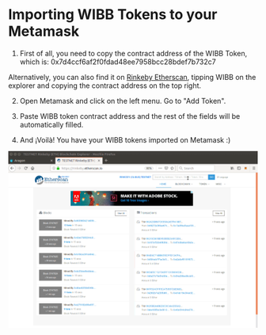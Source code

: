 # Importing WIBB Tokens to your Metamask
1. First of all, you need to copy the contract address of the WIBB Token, which is: 0x7d4ccf6af2f0fdad48ee7958bcc28bdef7b732c7 

Alternatively, you can also find it on [Rinkeby Etherscan](https://rinkeby.etherscan.io/), tipping WIBB on the explorer and copying the contract address on the top right.

2. Open Metamask and click on the left menu. Go to "Add Token".

3. Paste WIBB token contract address and the rest of the fields will be automatically filled.

4. And ¡Voilà! You have your WIBB tokens imported on Metamask :)

![](Graphics/WIBB-Token-Metamask.gif)




